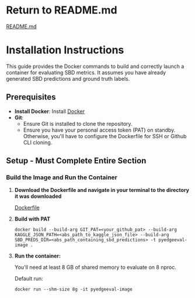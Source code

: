 # Return to README.md
[README.md](../README.md)

# Installation Instructions

This guide provides the Docker commands to build and correctly launch a container for evaluating SBD metrics. It assumes you have already generated SBD predictions and ground truth labels.

## Prerequisites

- **Install Docker**: Install [Docker](https://docs.docker.com/get-docker/) 
- **Git**:
  - Ensure Git is installed to clone the repository.
  - Ensure you have your personal access token (PAT) on standby. Otherwise, you'll have to configure the Dockerfile for SSH or Github CLI cloning.

## Setup - Must Complete Entire Section

### **Build the Image and Run the Container**

1. **Download the Dockerfile and navigate in your terminal to the directory it was downloaded**
   
   [Dockerfile](docker/sbd_evaluation/Dockerfile)

2. **Build with PAT**
   ```
   docker build --build-arg GIT_PAT=<your_github_pat> --build-arg KAGGLE_JSON_PATH=<abs_path_to_kaggle_json_file> --build-arg SBD_PREDS_DIR=<abs_path_containing_sbd_predictions> -t pyedgeeval-image .
   ```
   
3. **Run the container:**

   You'll need at least 8 GB of shared memory to evaluate on 8 nproc.
   
   Default run:
   ```
   docker run --shm-size 8g -it pyedgeeval-image
   ```
